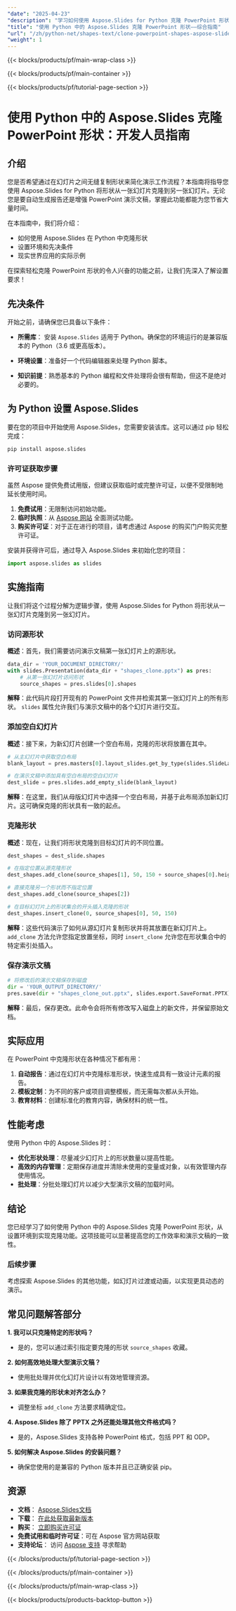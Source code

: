 ```yaml
---
"date": "2025-04-23"
"description": "学习如何使用 Aspose.Slides for Python 克隆 PowerPoint 形状。本指南涵盖安装、设置和实际示例，以增强您的演示工作流程。"
"title": "使用 Python 中的 Aspose.Slides 克隆 PowerPoint 形状——综合指南"
"url": "/zh/python-net/shapes-text/clone-powerpoint-shapes-aspose-slides-python/"
"weight": 1
---
```


{{< blocks/products/pf/main-wrap-class >}}

{{< blocks/products/pf/main-container >}}

{{< blocks/products/pf/tutorial-page-section >}}
# 使用 Python 中的 Aspose.Slides 克隆 PowerPoint 形状：开发人员指南

## 介绍

您是否希望通过在幻灯片之间无缝复制形状来简化演示工作流程？本指南将指导您使用 Aspose.Slides for Python 将形状从一张幻灯片克隆到另一张幻灯片。无论您是要自动生成报告还是增强 PowerPoint 演示文稿，掌握此功能都能为您节省大量时间。

在本指南中，我们将介绍：
- 如何使用 Aspose.Slides 在 Python 中克隆形状
- 设置环境和先决条件
- 现实世界应用的实际示例

在探索轻松克隆 PowerPoint 形状的令人兴奋的功能之前，让我们先深入了解设置要求！

## 先决条件

开始之前，请确保您已具备以下条件：
- **所需库**： 安装 `Aspose.Slides` 适用于 Python。确保您的环境运行的是兼容版本的 Python（3.6 或更高版本）。
  
- **环境设置**：准备好一个代码编辑器来处理 Python 脚本。

- **知识前提**：熟悉基本的 Python 编程和文件处理将会很有帮助，但这不是绝对必要的。

## 为 Python 设置 Aspose.Slides

要在您的项目中开始使用 Aspose.Slides，您需要安装该库。这可以通过 pip 轻松完成：

```bash
pip install aspose.slides
```

### 许可证获取步骤

虽然 Aspose 提供免费试用版，但建议获取临时或完整许可证，以便不受限制地延长使用时间。

1. **免费试用**：无限制访问初始功能。
2. **临时执照**：从 [Aspose 网站](https://purchase.aspose.com/temporary-license/) 全面测试功能。
3. **购买许可证**：对于正在进行的项目，请考虑通过 Aspose 的购买门户购买完整许可证。

安装并获得许可后，通过导入 Aspose.Slides 来初始化您的项目：

```python
import aspose.slides as slides
```

## 实施指南

让我们将这个过程分解为逻辑步骤，使用 Aspose.Slides for Python 将形状从一张幻灯片克隆到另一张幻灯片。

### 访问源形状

**概述**：首先，我们需要访问演示文稿第一张幻灯片上的源形状。

```python
data_dir = 'YOUR_DOCUMENT_DIRECTORY/'
with slides.Presentation(data_dir + "shapes_clone.pptx") as pres:
    # 从第一张幻灯片访问形状
    source_shapes = pres.slides[0].shapes
```

**解释**：此代码片段打开现有的 PowerPoint 文件并检索其第一张幻灯片上的所有形状。 `slides` 属性允许我们与演示文稿中的各个幻灯片进行交互。

### 添加空白幻灯片

**概述**：接下来，为新幻灯片创建一个空白布局，克隆的形状将放置在其中。

```python
# 从主幻灯片中获取空白布局
blank_layout = pres.masters[0].layout_slides.get_by_type(slides.SlideLayoutType.BLANK)

# 在演示文稿中添加具有空白布局的空白幻灯片
dest_slide = pres.slides.add_empty_slide(blank_layout)
```

**解释**：在这里，我们从母版幻灯片中选择一个空白布局，并基于此布局添加新幻灯片。这可确保克隆的形状具有一致的起点。

### 克隆形状

**概述**：现在，让我们将形状克隆到目标幻灯片的不同位置。

```python
dest_shapes = dest_slide.shapes

# 在指定位置从源克隆形状
dest_shapes.add_clone(source_shapes[1], 50, 150 + source_shapes[0].height)

# 直接克隆另一个形状而不指定位置
dest_shapes.add_clone(source_shapes[2])

# 在目标幻灯片上的形状集合的开头插入克隆的形状
dest_shapes.insert_clone(0, source_shapes[0], 50, 150)
```

**解释**：这些代码演示了如何从源幻灯片复制形状并将其放置在新幻灯片上。 `add_clone` 方法允许您指定放置坐标，同时 `insert_clone` 允许您在形状集合中的特定索引处插入。

### 保存演示文稿

```python
# 将修改后的演示文稿保存到磁盘
dir = 'YOUR_OUTPUT_DIRECTORY/'
pres.save(dir + "shapes_clone_out.pptx", slides.export.SaveFormat.PPTX)
```

**解释**：最后，保存更改。此命令会将所有修改写入磁盘上的新文件，并保留原始文档。

## 实际应用

在 PowerPoint 中克隆形状在各种情况下都有用：

1. **自动报告**：通过在幻灯片中克隆标准形状，快速生成具有一致设计元素的报告。
2. **模板定制**：为不同的客户或项目调整模板，而无需每次都从头开始。
3. **教育材料**：创建标准化的教育内容，确保材料的统一性。

## 性能考虑

使用 Python 中的 Aspose.Slides 时：

- **优化形状处理**：尽量减少幻灯片上的形状数量以提高性能。
- **高效的内存管理**：定期保存进度并清除未使用的变量或对象，以有效管理内存使用情况。
- **批处理**：分批处理幻灯片以减少大型演示文稿的加载时间。

## 结论

您已经学习了如何使用 Python 中的 Aspose.Slides 克隆 PowerPoint 形状，从设置环境到实现克隆功能。这项技能可以显著提高您的工作效率和演示文稿的一致性。

### 后续步骤

考虑探索 Aspose.Slides 的其他功能，如幻灯片过渡或动画，以实现更具动态的演示。

## 常见问题解答部分

**1. 我可以只克隆特定的形状吗？**
   - 是的，您可以通过索引指定要克隆的形状 `source_shapes` 收藏。

**2. 如何高效地处理大型演示文稿？**
   - 使用批处理并优化幻灯片设计以有效地管理资源。

**3. 如果我克隆的形状未对齐怎么办？**
   - 调整坐标 `add_clone` 方法要求精确定位。

**4. Aspose.Slides 除了 PPTX 之外还能处理其他文件格式吗？**
   - 是的，Aspose.Slides 支持各种 PowerPoint 格式，包括 PPT 和 ODP。

**5. 如何解决 Aspose.Slides 的安装问题？**
   - 确保您使用的是兼容的 Python 版本并且已正确安装 pip。

## 资源

- **文档**： [Aspose.Slides文档](https://reference.aspose.com/slides/python-net/)
- **下载**： [在此处获取最新版本](https://releases.aspose.com/slides/python-net/)
- **购买**： [立即购买许可证](https://purchase.aspose.com/buy)
- **免费试用和临时许可证**：可在 Aspose 官方网站获取
- **支持论坛**： 访问 [Aspose 支持](https://forum.aspose.com/c/slides/11) 寻求帮助

{{< /blocks/products/pf/tutorial-page-section >}}

{{< /blocks/products/pf/main-container >}}

{{< /blocks/products/pf/main-wrap-class >}}

{{< blocks/products/products-backtop-button >}}